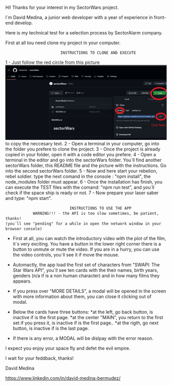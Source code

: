 Hi! Thanks for your interest in my SectorWars project.

I´m David Medina, a junior web developer with a year of experience in front-end
develop.

Here is my technical test for a selection process by SectorAlarm company.

First at all tou need clone my project in your computer.

                            INSTRUCTIONS TO CLONE AND EXECUTE

1 - Just follow the red circle from this picture ![ ](instructions1.jpg) to copy the neccesary text.
2 - Open a terminal in your computer, go into the folder you prefere to clone the project.
3 - Once the project is already copied in your folder, open it with a code editor you prefere.
4 - Open a terminal in the editor and go into the sectorWars folder. You´ll find another sectorWars folder,
this README file and the picture with the instructions. Go into the second sectorWars folder.
5 - Now and here start your rebelion, rebel soldier. type the next comand in the console : "npm install", the node_modules folder must appear.
6 - Once the installation has finish, you can execute the TEST files with the comand: "npm run test", and 
you´ll check if the space ship is ready or not.
7 -  Now prepare your laser saber and type: "npm start".



                                INSTRUCTIONS TO USE THE APP
                WARNING!!! - the API is too slow sometimes, be patient, thanks!
    (you´ll see "pending" for a while in open the network window in your browser console)
- First at all, you can watch the introductory video with the plot of the film, it´s very exciting. You have a button 
in the lower right corner there is a button to unmute or mute the video. If you are in a hurry, you can use the video 
controls, you´ll see it if move the mouse.
- Automactly, the app load the first set of characters from "SWAPI: The Star Wars API", you´ll see ten cards
with the their names, birth years, genders (n/a if is a non human character) and in how many films they appears.
- If you press over "MORE DETAILS", a modal will be opened in the screen with more information about them, you can close it 
clicking out of modal.

- Below the cards have three buttons:
    *at the left, go back button, is inactive if is the first page.
    *at the center "MAIN", you return to the first set if you press it, is inactive if is the first page..
    *at the rigth, go next button, is inactive if is the last page.

- If there is any error, a MODAL will be dislpay with the error reason.

I expect you enjoy your space fly and defet the evil empire.

I wait for your feddback, thanks!

David Medina

https://www.linkedin.com/in/david-medina-bermudez/



